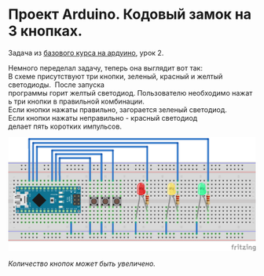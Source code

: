 # Проект Arduino. Кодовый замок на 3 кнопках.
Задача из [базового курса на ардуино](https://robotclass.ru/courses/arduino-basics/), урок 2.

Немного переделал задачу, теперь она выглядит вот так:
В схеме присутствуют три кнопки, зеленый, красный и желтый светодиоды. 
После запуска программы горит желтый светодиод. Пользователю необходимо нажать три кнопки в правильной комбинации. 
Если кнопки нажаты правильно, загорается зеленый светодиод. 
Если кнопки нажаты неправильно - красный светодиод делает пять коротких импульсов.

![Схема](https://github.com/a7exgg/arduino_combination-lock-on-button/blob/master/scheme_bb.png)

*Количество кнопок может быть увеличено.*
